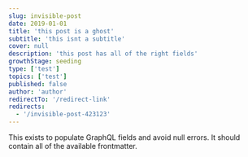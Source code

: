 ```yaml
---
slug: invisible-post
date: 2019-01-01
title: 'this post is a ghost'
subtitle: 'this isnt a subtitle'
cover: null
description: 'this post has all of the right fields'
growthStage: seeding
type: ['test']
topics: ['test']
published: false
author: 'author'
redirectTo: '/redirect-link'
redirects:
  - '/invisible-post-423123'
---
```


This exists to populate GraphQL fields and avoid null errors. It should contain all of the available frontmatter.
